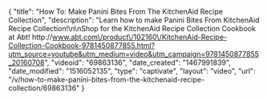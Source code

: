{
    "title": "How To: Make Panini Bites From The KitchenAid Recipe Collection",
    "description": "Learn how to make Panini Bites From KitchenAid Recipe Collection!\n\nShop for the KitchenAid Recipe Collection Cookbook at Abt! http:\/\/www.abt.com\/product\/102160\/KitchenAid-Recipe-Collection-Cookbook-9781450877855.html?utm_source=youtube&utm_medium=video&utm_campaign=9781450877855_20160708",
    "videoid": "69863136",
    "date_created": "1467991839",
    "date_modified": "1516052135",
    "type": "captivate",
    "layout": "video",
    "url": "\/v\/how-to-make-panini-bites-from-the-kitchenaid-recipe-collection\/69863136"
}